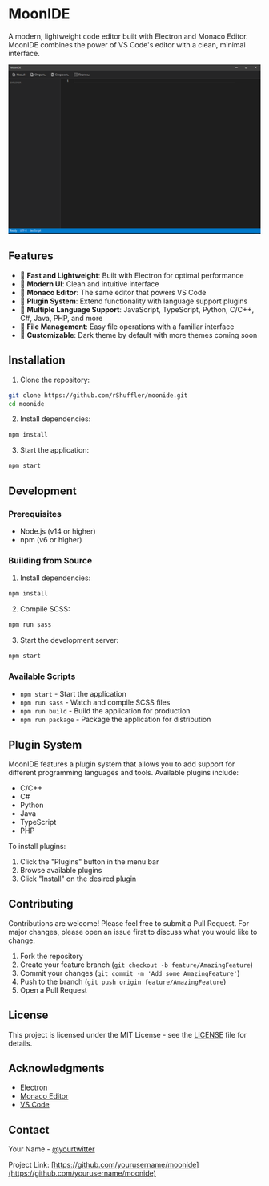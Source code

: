# MoonIDE

A modern, lightweight code editor built with Electron and Monaco Editor. MoonIDE combines the power of VS Code's editor with a clean, minimal interface.

![MoonIDE Screenshot](screenshot.png)

## Features

- 🚀 **Fast and Lightweight**: Built with Electron for optimal performance
- 🎨 **Modern UI**: Clean and intuitive interface
- 📝 **Monaco Editor**: The same editor that powers VS Code
- 🔌 **Plugin System**: Extend functionality with language support plugins
- 🎯 **Multiple Language Support**: JavaScript, TypeScript, Python, C/C++, C#, Java, PHP, and more
- 💾 **File Management**: Easy file operations with a familiar interface
- 🎨 **Customizable**: Dark theme by default with more themes coming soon

## Installation

1. Clone the repository:
```bash
git clone https://github.com/rShuffler/moonide.git
cd moonide
```

2. Install dependencies:
```bash
npm install
```

3. Start the application:
```bash
npm start
```

## Development

### Prerequisites

- Node.js (v14 or higher)
- npm (v6 or higher)

### Building from Source

1. Install dependencies:
```bash
npm install
```

2. Compile SCSS:
```bash
npm run sass
```

3. Start the development server:
```bash
npm start
```

### Available Scripts

- `npm start` - Start the application
- `npm run sass` - Watch and compile SCSS files
- `npm run build` - Build the application for production
- `npm run package` - Package the application for distribution

## Plugin System

MoonIDE features a plugin system that allows you to add support for different programming languages and tools. Available plugins include:

- C/C++
- C#
- Python
- Java
- TypeScript
- PHP

To install plugins:
1. Click the "Plugins" button in the menu bar
2. Browse available plugins
3. Click "Install" on the desired plugin

## Contributing

Contributions are welcome! Please feel free to submit a Pull Request. For major changes, please open an issue first to discuss what you would like to change.

1. Fork the repository
2. Create your feature branch (`git checkout -b feature/AmazingFeature`)
3. Commit your changes (`git commit -m 'Add some AmazingFeature'`)
4. Push to the branch (`git push origin feature/AmazingFeature`)
5. Open a Pull Request

## License

This project is licensed under the MIT License - see the [LICENSE](LICENSE) file for details.

## Acknowledgments

- [Electron](https://www.electronjs.org/)
- [Monaco Editor](https://microsoft.github.io/monaco-editor/)
- [VS Code](https://code.visualstudio.com/)

## Contact

Your Name - [@yourtwitter](https://twitter.com/yourtwitter)

Project Link: [https://github.com/yourusername/moonide](https://github.com/yourusername/moonide)
